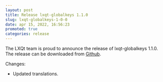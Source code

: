 ```yaml
---
layout: post
title: Release lxqt-globalkeys 1.1.0
slug: lxqt-globalkeys-1-0-0
date: apr 15, 2022, 16:56:23
promoted: true
categories: release
---
```

The LXQt team is proud to announce the release of lxqt-globalkeys 1.1.0.
The release can be downloaded from [Github](https://github.com/lxqt/lxqt-globalkeys/releases).

Changes:

* Updated translations.

